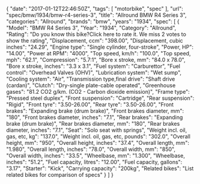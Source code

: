 {
    "date": "2017-01-12T22:46:50Z",
    "tags": [
        "motorbike",
        "spec"
    ],
    "url": "spec\/bmw\/1934\/bmw-r4-series-3",
    "title": "Allround BMW R4 Series 3",
    "categories": "Allround",
    "brands": "bmw",
    "years": "1934",
    "spec": [
        {
            "Model": "BMW R4 Series 3",
            "Year": "1934",
            "Category": "Allround",
            "Rating": "Do you know this bike?Click here to rate it. We miss 2 votes to show the rating",
            "Displacement, ccm": "398.00",
            "Displacement, cubic inches": "24.29",
            "Engine type": "Single cylinder, four-stroke",
            "Power, HP": "14.00",
            "Power at RPM": "4000",
            "Top speed, km\/h": "100.0",
            "Top speed, mph": "62.1",
            "Compression": "5.7:1",
            "Bore x stroke, mm": "84.0 x 78.0",
            "Bore x stroke, inches": "3.3 x 3.1",
            "Fuel system": "Carburettor",
            "Fuel control": "Overhead Valves (OHV)",
            "Lubrication system": "Wet sump",
            "Cooling system": "Air",
            "Transmission type,final drive": "Shaft drive (cardan)",
            "Clutch": "Dry-single plate-cable operated",
            "Greenhouse gases": "81.2 CO2 g\/km. (CO2 - Carbon dioxide emission)",
            "Frame type": "Pressed steel duplex",
            "Front suspension": "Cartridge",
            "Rear suspension": "Rigid",
            "Front tyre": "3.50-26.00",
            "Rear tyre": "3.50-26.00",
            "Front brakes": "Expanding brake (drum brake)",
            "Front brakes diameter, mm": "180",
            "Front brakes diameter, inches": "7.1",
            "Rear brakes": "Expanding brake (drum brake)",
            "Rear brakes diameter, mm": "180",
            "Rear brakes diameter, inches": "7.1",
            "Seat": "Solo seat with springs",
            "Weight incl. oil, gas, etc, kg": "137.0",
            "Weight incl. oil, gas, etc, pounds": "302.0",
            "Overall height, mm": "950",
            "Overall height, inches": "37.4",
            "Overall length, mm": "1.980",
            "Overall length, inches": "78.0",
            "Overall width, mm": "850",
            "Overall width, inches": "33.5",
            "Wheelbase, mm": "1.300",
            "Wheelbase, inches": "51.2",
            "Fuel capacity, litres": "12.00",
            "Fuel capacity, gallons": "3.17",
            "Starter": "Kick",
            "Carrying capacity": "200kg",
            "Related bikes": "List related bikes for comparison of specs"
        }
    ]
}